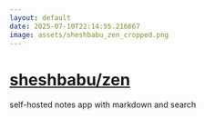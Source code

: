 ```yaml
---
layout: default
date: 2025-07-10T22:14:55.216667
image: assets/sheshbabu_zen_cropped.png
---
```


# [sheshbabu/zen](https://github.com/sheshbabu/zen)

self-hosted notes app with markdown and search

